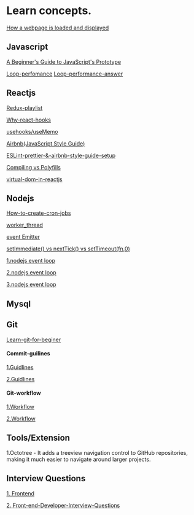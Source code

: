# Learn concepts.
[How a webpage is 
loaded and displayed](https://varvy.com/pagespeed/display.html)

## Javascript

[A Beginner's Guide to JavaScript's Prototype](https://tylermcginnis.com/beginners-guide-to-javascript-prototype/)


[Loop-perfomance](https://theuidev.github.io/blog/2017/06/19/js-for-loop-code-performance) 
[Loop-performance-answer](https://stackoverflow.com/questions/1340589/are-loops-really-faster-in-reverse)


## Reactjs
[Redux-playlist](https://www.youtube.com/watch?v=7Erbf5NXQQw&list=PL7pEw9n3GkoWgIc-Ambc-QZGcTKEei2O3)

[Why-react-hooks](https://tylermcginnis.com/why-react-hooks/)

[usehooks/useMemo](https://usehooks.com/useMemo/)

[Airbnb(JavaScript Style Guide)](https://github.com/airbnb/javascript)

[ESLint-prettier-&-airbnb-style-guide-setup](https://www.youtube.com/watch?v=SydnKbGc7W8&t=938s)

[Compiling vs Polyfills](https://tylermcginnis.com/compiling-polyfills/)

[virtual-dom-in-reactjs](https://medium.com/hackernoon/virtual-dom-in-reactjs-43a3fdb1d130)

## Nodejs 

[How-to-create-cron-jobs](https://scotch.io/tutorials/nodejs-cron-jobs-by-examples)

[worker_thread](https://medium.com/@Trott/using-worker-threads-in-node-js-80494136dbb6)

[event Emitter](https://cloudnweb.dev/2019/08/understanding-eventemitter-in-node-js-with-a-usecase/)

[setImmediate() vs nextTick() vs setTimeout(fn,0)](http://voidcanvas.com/setimmediate-vs-nexttick-vs-settimeout/)

[1.nodejs event loop](http://voidcanvas.com/nodejs-event-loop/)

[2.nodejs event loop](https://blog.insiderattack.net/handling-io-nodejs-event-loop-part-4-418062f917d1)

[3.nodejs event loop](https://blog.insiderattack.net/handling-io-nodejs-event-loop-part-4-418062f917d1)

## Mysql 

## Git 

[Learn-git-for-beginer](https://www.youtube.com/watch?v=D3RVdblCmk0)

#### Commit-guilines

[1.Guidlines](https://github.com/ashokdey/guidelines/blob/master/Commit_Guidelines.md)

[2.Guidlines](https://www.conventionalcommits.org/en/v1.0.0-beta.2/)

#### Git-workflow

[1.Workflow](https://www.atlassian.com/git/tutorials/comparing-workflows/gitflow-workflow)

[2.Workflow](https://nvie.com/posts/a-successful-git-branching-model/)

## Tools/Extension

1.Octotree - It adds a treeview navigation control to GitHub repositories, making it much easier to navigate around larger projects. 

## Interview Questions

[1. Frontend](https://www.thatjsdude.com/interview/)

[2. Front-end-Developer-Interview-Questions](https://github.com/h5bp/Front-end-Developer-Interview-Questions)
